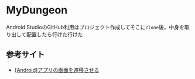 # MyDungeon

Android StudioのGitHub利用はプロジェクト作成してそこに`clone`後，中身を取り出して配置したら行けた行けた

## 参考サイト

- [[Android]アプリの画面を遷移させる](https://akira-watson.com/android/activity-1.html)
